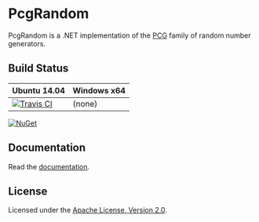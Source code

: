 # PcgRandom

PcgRandom is a .NET implementation of the [PCG](http://www.pcg-random.org/) family of
random number generators.

## Build Status

Ubuntu 14.04 | Windows x64
--- | ---
[![Travis CI](https://img.shields.io/travis/bgrainger/PcgRandom.svg)](https://travis-ci.org/bgrainger/PcgRandom) | (none)

[![NuGet](https://img.shields.io/nuget/v/PcgRandom.svg)](https://www.nuget.org/packages/PcgRandom)

## Documentation

Read the [documentation](docs/index.md).

## License

Licensed under the [Apache License, Version 2.0](http://www.apache.org/licenses/LICENSE-2.0).
